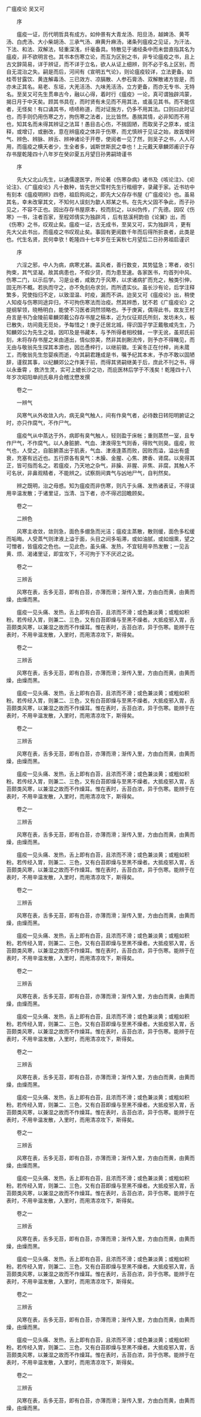 <!-- { "loadSidebar": true } -->
广瘟疫论 吴又可

　　序

　　瘟疫一证，历代明哲具有成方。如仲景有大青龙汤、阳旦汤，越婢汤、黄芩汤、白虎汤、大小柴胡汤、三承气汤、麻黄升麻汤，诸条列瘟疫之见证，为汗法、下法、和法、双解法，轻重深浅，纤毫备具。特散见于诸经条中而未尝直指其名为瘟疫，非不欲明言也。其书本伤寒立论，而互为区别之书，非专论瘟疫之书，且上古文辞简易，详于辨证，而不详于立名，欲人从证上细辨，则不必于名上区别，而自无混治之失。嗣是而后，河间有《宣明五气论》，则论瘟疫较详，立法更备。如桂苓甘露饮、黄连解毒汤、三已效方、凉膈散、人参石膏汤、双解散诸方皆是，而亦未正其名。易老、东垣，大羌活汤、九味羌活汤，立方更备，而亦无专书、无特名。至吴又可先生贯串古今，融以心得，着时行《瘟疫》一论，真可谓独辟鸿蒙，揭日月于中天矣。顾其书具在，而时贤有未见而不用其法，或虽见其书。而不能信者，无怪矣！有口诵其书，啧啧称道，而对证施方，仍多不用其法。口则曰此时证也，而手则仍用伤寒之方，拘伤寒之法者，比比皆然。愚揣其情，必非知而不用也，知其名而未得其辨证之法耳！愚目击心伤，不揣固陋，而取吴子之原本，或注释，或增订，或删改，意在辨瘟疫之体异于伤寒，而尤慎辨于见证之始，故首增辨气、辨色、辨脉、辨舌、辨神诸论于开卷，使阅者一见了然，则吴子之书，人人可用，而瘟疫之横夭者少，生全者多，诚斯世斯民之幸也！上元戴天章麟郊甫识于存存书屋乾隆四十八年岁在癸卯夏五月望日孙男嗣琦谨书

　　序

　　先大父北山先生，以通儒邃医学，所论著《伤寒杂病》诸书及《咳论注》、《疟论注》、《广瘟疫论》凡十数种，皆先世父雪村先生行楷细字，录藏于家。近书坊中有刻本《瘟疫明辨》四卷，祖启购阅之，即先大父存存书屋《广瘟疫论》也。虽易其名，幸未改窜其文，不知何人误刻为歙人郑某之书。在先大父固不争此，而子孙见之，不容不正也。因出存存书屋原本，校而刻之，以纠伪传，广先德。因叹《伤寒》一书，注者百家，至程郊倩实为独辟鸿 ，后有慈溪柯韵伯《论翼》出，而《伤寒》之书，叹观止矣。瘟疫一证，古无成书，至吴又可，实为独辟鸿 ，更有先大父此书出，而瘟疫之书叹观止矣。事固有更阅数千年而后得所折衷者，此类是也。代生名贤，民何幸欤！乾隆四十七年岁在壬寅秋七月望后二日孙男祖启谨识

　　序

　　六淫之邪，中人为病，病寒尤甚。盖风者，善行数变，其势猛急；寒者，收引拘束，其气坚凝。故其病患也，不假少贷，而为患至速。各家医书，均首列中风、伤寒二门，以示后学。习是业者，咸致力于风寒，以求诸病扩而充之，触类引伸，固无所不概。若执而守之，亦不免刻舟求剑，而所遗实伙。虽长沙有论，后学注释繁多，究使指归不定，以致湿温、时疫，漏而不讲。迨吴又可《瘟疫论》出，稍使人知疫与伤寒同途异归，不可拘伤寒法而治疫。然其辨悉，犹不若《广瘟疫论》之提纲挈领，晓畅明白，能使不习医者洞然领略也。予于庚寅，偶得此书，故友王村舟言是书乃金陵前辈麟郊戴公存存书屋之稿本，近为仪征郑氏所刻，发坊未久，板已散失，坊间竟无觅处，予每惜之！庚子迁居北城，得识国子学正戴敬咸先生，乃知麟郊公为先生之祖，因叩及是书藏本，与予所得者相校雠，一字无讹，虽郑氏前刻，未将存存书屋之来由道出，情似掠美，然非其剖劂流传，则予亦不得睹见，而无由与敬翁先生探其本源也，因怂恿梓行，以继前徽。壬寅冬正在付梓，尚未蒇工，而敬翁先生忽婴疾而逝，今其嗣君踵成是书，嘱予纪其本末，予亦不敢以固陋辞，谨叙其事，以纪麟郊公之作美于前，而得其贤嗣继美于后，庶此不刊之书，得以永垂霄 ，救济生灵，实可上媲长沙之功，而庇医林后学于不浅矣！乾隆四十八年岁次昭阳单阏氏皋月会稽沈懋发撰

　　卷之一

　　一辨气

　　风寒气从外收敛入内，病无臭气触人，间有作臭气者，必待数日转阳明腑证之时，亦只作腐气，不作尸气。

　　瘟疫气从中蒸达于外，病即有臭气触人，轻则盈于床帐；重则蒸然一室，且专作尸气，不作腐气。以人身脏腑、气血、津液得生气则香，得败气则臭。瘟疫，败气也，人受之，自脏腑蒸出于肌表，气血、津液逢蒸而败，因败而溢，溢出有盛衰，充塞有远近也。五行原各有臭气：木臊、金腥、心焦、脾香、肾腐。以臭得其正，皆可指而名之。若瘟疫，乃天地之杂气，非臊、非腥、非焦、非腐，其触人不可名状，非鼻观精者，不能辨之。试察厕间粪气与凶地尸气，自判然矣。

　　辨之既明，治之毋惑。知为瘟疫而非伤寒，则凡于头痛、发热诸表证，不得误用辛温发散；于诸里证，当清、当下者，亦不得迟回瞻顾矣。

　　卷之一

　　二辨色

　　风寒主收敛，敛则急，面色多绷急而光洁；瘟疫主蒸散，散则缓，面色多松缓而垢晦。人受蒸气则津液上溢于面，头目之间多垢滞，或如油腻，或如烟熏，望之可憎者，皆瘟疫之色也。一见此色，虽头痛、发热，不宜轻用辛热发散；一见舌黄、烦、渴诸里证，即宜攻下，不可拘于下不厌迟之说。

　　卷之一

　　三辨舌

　　风寒在表，舌多无苔，即有白苔，亦薄而滑；渐传入里，方由白而黄，由黄而燥，由燥而黑。

　　瘟疫一见头痛、发热，舌上即有白苔，且浓而不滑；或色兼淡黄；或粗如积粉。若传经入胃，则兼二、三色，又有白苔即燥与至黑不燥者。大抵疫邪入胃，舌苔颇类风寒，以兼湿之故而不作燥耳。惟在表时，舌苔白浓，异于伤寒。能辨于在表时，不用辛温发散，入里时，而用清凉攻下，斯得矣。

　　卷之一

　　三辨舌

　　风寒在表，舌多无苔，即有白苔，亦薄而滑；渐传入里，方由白而黄，由黄而燥，由燥而黑。

　　瘟疫一见头痛、发热，舌上即有白苔，且浓而不滑；或色兼淡黄；或粗如积粉。若传经入胃，则兼二、三色，又有白苔即燥与至黑不燥者。大抵疫邪入胃，舌苔颇类风寒，以兼湿之故而不作燥耳。惟在表时，舌苔白浓，异于伤寒。能辨于在表时，不用辛温发散，入里时，而用清凉攻下，斯得矣。

　　卷之一

　　三辨舌

　　风寒在表，舌多无苔，即有白苔，亦薄而滑；渐传入里，方由白而黄，由黄而燥，由燥而黑。

　　瘟疫一见头痛、发热，舌上即有白苔，且浓而不滑；或色兼淡黄；或粗如积粉。若传经入胃，则兼二、三色，又有白苔即燥与至黑不燥者。大抵疫邪入胃，舌苔颇类风寒，以兼湿之故而不作燥耳。惟在表时，舌苔白浓，异于伤寒。能辨于在表时，不用辛温发散，入里时，而用清凉攻下，斯得矣。

　　卷之一

　　三辨舌

　　风寒在表，舌多无苔，即有白苔，亦薄而滑；渐传入里，方由白而黄，由黄而燥，由燥而黑。

　　瘟疫一见头痛、发热，舌上即有白苔，且浓而不滑；或色兼淡黄；或粗如积粉。若传经入胃，则兼二、三色，又有白苔即燥与至黑不燥者。大抵疫邪入胃，舌苔颇类风寒，以兼湿之故而不作燥耳。惟在表时，舌苔白浓，异于伤寒。能辨于在表时，不用辛温发散，入里时，而用清凉攻下，斯得矣。

　　卷之一

　　三辨舌

　　风寒在表，舌多无苔，即有白苔，亦薄而滑；渐传入里，方由白而黄，由黄而燥，由燥而黑。

　　瘟疫一见头痛、发热，舌上即有白苔，且浓而不滑；或色兼淡黄；或粗如积粉。若传经入胃，则兼二、三色，又有白苔即燥与至黑不燥者。大抵疫邪入胃，舌苔颇类风寒，以兼湿之故而不作燥耳。惟在表时，舌苔白浓，异于伤寒。能辨于在表时，不用辛温发散，入里时，而用清凉攻下，斯得矣。

　　卷之一

　　三辨舌

　　风寒在表，舌多无苔，即有白苔，亦薄而滑；渐传入里，方由白而黄，由黄而燥，由燥而黑。

　　瘟疫一见头痛、发热，舌上即有白苔，且浓而不滑；或色兼淡黄；或粗如积粉。若传经入胃，则兼二、三色，又有白苔即燥与至黑不燥者。大抵疫邪入胃，舌苔颇类风寒，以兼湿之故而不作燥耳。惟在表时，舌苔白浓，异于伤寒。能辨于在表时，不用辛温发散，入里时，而用清凉攻下，斯得矣。

　　卷之一

　　三辨舌

　　风寒在表，舌多无苔，即有白苔，亦薄而滑；渐传入里，方由白而黄，由黄而燥，由燥而黑。

　　瘟疫一见头痛、发热，舌上即有白苔，且浓而不滑；或色兼淡黄；或粗如积粉。若传经入胃，则兼二、三色，又有白苔即燥与至黑不燥者。大抵疫邪入胃，舌苔颇类风寒，以兼湿之故而不作燥耳。惟在表时，舌苔白浓，异于伤寒。能辨于在表时，不用辛温发散，入里时，而用清凉攻下，斯得矣。

　　卷之一

　　三辨舌

　　风寒在表，舌多无苔，即有白苔，亦薄而滑；渐传入里，方由白而黄，由黄而燥，由燥而黑。

　　瘟疫一见头痛、发热，舌上即有白苔，且浓而不滑；或色兼淡黄；或粗如积粉。若传经入胃，则兼二、三色，又有白苔即燥与至黑不燥者。大抵疫邪入胃，舌苔颇类风寒，以兼湿之故而不作燥耳。惟在表时，舌苔白浓，异于伤寒。能辨于在表时，不用辛温发散，入里时，而用清凉攻下，斯得矣。

　　卷之一

　　三辨舌

　　风寒在表，舌多无苔，即有白苔，亦薄而滑；渐传入里，方由白而黄，由黄而燥，由燥而黑。

　　瘟疫一见头痛、发热，舌上即有白苔，且浓而不滑；或色兼淡黄；或粗如积粉。若传经入胃，则兼二、三色，又有白苔即燥与至黑不燥者。大抵疫邪入胃，舌苔颇类风寒，以兼湿之故而不作燥耳。惟在表时，舌苔白浓，异于伤寒。能辨于在表时，不用辛温发散，入里时，而用清凉攻下，斯得矣。

　　卷之一

　　三辨舌

　　风寒在表，舌多无苔，即有白苔，亦薄而滑；渐传入里，方由白而黄，由黄而燥，由燥而黑。

　　瘟疫一见头痛、发热，舌上即有白苔，且浓而不滑；或色兼淡黄；或粗如积粉。若传经入胃，则兼二、三色，又有白苔即燥与至黑不燥者。大抵疫邪入胃，舌苔颇类风寒，以兼湿之故而不作燥耳。惟在表时，舌苔白浓，异于伤寒。能辨于在表时，不用辛温发散，入里时，而用清凉攻下，斯得矣。

　　卷之一

　　三辨舌

　　风寒在表，舌多无苔，即有白苔，亦薄而滑；渐传入里，方由白而黄，由黄而燥，由燥而黑。

